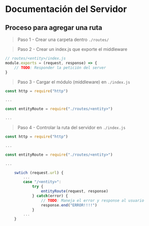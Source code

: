 # Documentación del Servidor

## Proceso para agregar una ruta

> Paso 1 - Crear una carpeta dentro `./routes/`

> Paso 2 - Crear un index.js que exporte el middleware

```js
// routes/<entity>/index.js
module.exports = (request, response) => {
    // TODO: Responder la petición del server
}
```

> Paso 3 - Cargar el módulo (middleware) en `./index.js`

```js
const http = require("http")

...

const entityRoute = require("./routes/<entity>")

...
```

> Paso 4 - Controlar la ruta del servidor en `./index.js`

```js
const http = require("http")

...

const entityRoute = require("./routes/<entity>")

...

    swtich (request.url) {
        ...
        case "/<entity>":
            try {
                entityRoute(request, response)
            } catch(error) {
                // TODO: Maneja el error y response al usuario
                response.end("ERROR!!!!")
            }
        ...
    }
```